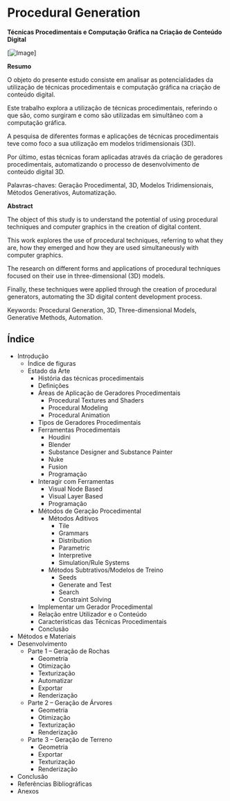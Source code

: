 # Procedural Generation

**Técnicas Procedimentais e Computação Gráfica na Criação de Conteúdo Digital**

[![Image](https://i.imgur.com/cDQx40c.jpeg)]

**Resumo**

O objeto do presente estudo consiste em analisar as potencialidades da utilização de técnicas
procedimentais e computação gráfica na criação de conteúdo digital.

Este trabalho explora a utilização de técnicas procedimentais, referindo o que são, como
surgiram e como são utilizadas em simultâneo com a computação gráfica.

A pesquisa de diferentes formas e aplicações de técnicas procedimentais teve como foco a
sua utilização em modelos tridimensionais (3D).

Por último, estas técnicas foram aplicadas através da criação de geradores procedimentais,
automatizando o processo de desenvolvimento de conteúdo digital 3D.

Palavras-chaves: Geração Procedimental, 3D, Modelos Tridimensionais, Métodos
Generativos, Automatização.


**Abstract**

The object of this study is to understand the potential of using procedural techniques and
computer graphics in the creation of digital content.

This work explores the use of procedural techniques, referring to what they are, how they
emerged and how they are used simultaneously with computer graphics.

The research on different forms and applications of procedural techniques focused on their
use in three-dimensional (3D) models.

Finally, these techniques were applied through the creation of procedural generators,
automating the 3D digital content development process.

Keywords: Procedural Generation, 3D, Three-dimensional Models, Generative Methods,
Automation.



## Índice

- Introdução 
	- Índice de figuras
   - Estado da Arte
      - História das técnicas procedimentais
      - Definições
      - Áreas de Aplicação de Geradores Procedimentais
         - Procedural Textures and Shaders
         - Procedural Modeling
         - Procedural Animation
      - Tipos de Geradores Procedimentais
      - Ferramentas Procedimentais
         - Houdini
         - Blender
         - Substance Designer and Substance Painter
         - Nuke
         - Fusion
         - Programação
      - Interagir com Ferramentas
         - Visual Node Based
         - Visual Layer Based
         - Programação
      - Métodos de Geração Procedimental
         - Métodos Aditivos
            - Tile
            - Grammars
            - Distribution
            - Parametric
            - Interpretive
            - Simulation/Rule Systems
         - Métodos Subtrativos/Modelos de Treino
            - Seeds
            - Generate and Test
            - Search
            - Constraint Solving
      - Implementar um Gerador Procedimental
      - Relação entre Utilizador e o Conteúdo
      - Características das Técnicas Procedimentais
      - Conclusão
- Métodos e Materiais
- Desenvolvimento
   - Parte 1 – Geração de Rochas
      - Geometria
      - Otimização
      - Texturização
      - Automatizar
      - Exportar
      - Renderização
   - Parte 2 – Geração de Árvores
      - Geometria
      - Otimização
      - Texturização
      - Renderização
   - Parte 3 – Geração de Terreno
      - Geometria
      - Exportar
      - Texturização
      - Renderização
- Conclusão
- Referências Bibliográficas
- Anexos
